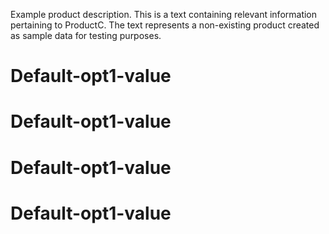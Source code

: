 Example product description. This is a text containing relevant information pertaining to ProductC. The text represents a non-existing product created as sample data for testing purposes.
# Default-opt1-value
# Default-opt1-value
# Default-opt1-value
# Default-opt1-value